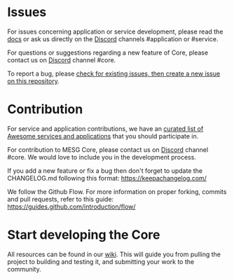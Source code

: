 # Issues

For issues concerning application or service development, please read the [docs](https://docs.mesg.tech/) or ask us directly on the [Discord](https://discordapp.com/invite/5tVTHJC) channels #application or #service.

For questions or suggestions regarding a new feature of Core, please contact us on [Discord](https://discordapp.com/invite/5tVTHJC) channel #core.

To report a bug, please [check for existing issues, then create a new issue on this repository](https://github.com/mesg-foundation/core/issues).

# Contribution

For service and application contributions, we have an [curated list of Awesome services and applications](https://github.com/mesg-foundation/awesome) that you should participate in.

For contribution to MESG Core, please contact us on [Discord](https://discordapp.com/invite/5tVTHJC) channel #core. We would love to include you in the development process.

If you add a new feature or fix a bug then don't forget to update the CHANGELOG.md following this format: https://keepachangelog.com/

We follow the Github Flow. For more information on proper forking, commits and pull requests, refer to this guide: https://guides.github.com/introduction/flow/

# Start developing the Core

All resources can be found in our [wiki](https://github.com/mesg-foundation/core/wiki). This will guide you from pulling the project to building and testing it, and submitting your work to the community.
